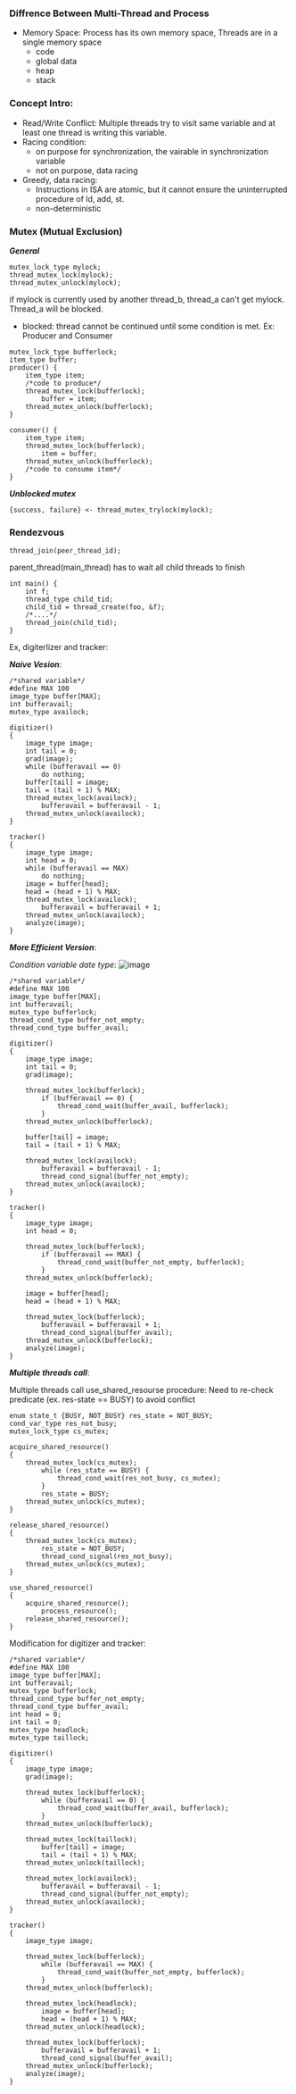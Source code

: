### Diffrence Between Multi-Thread and Process

- Memory Space: Process has its own memory space, Threads are in a single memory space
	- code
	- global data
	- heap
	- stack

	
### Concept Intro:	
- Read/Write Conflict: Multiple threads try to visit same variable and at least one thread is writing this variable.
- Racing condition: 
	- on purpose for synchronization, the vairable in synchronization variable
	- not on purpose, data racing
- Greedy, data racing:
	- Instructions in ISA are atomic, but it cannot ensure the uninterrupted procedure of ld, add, st.
	- non-deterministic

### Mutex (Mutual Exclusion)
_**General**_

```
mutex_lock_type mylock;
thread_mutex_lock(mylock);
thread_mutex_unlock(mylock);
```
if mylock is currently used by another thread_b, thread_a can't get mylock. Thread_a will be blocked.

- blocked: thread cannot be continued until some condition is met.
Ex: Producer and Consumer

```
mutex_lock_type bufferlock;
item_type buffer;
producer() {
	item_type item;
	/*code to produce*/
	thread_mutex_lock(bufferlock);
		buffer = item;
	thread_mutex_unlock(bufferlock);
}

consumer() {
	item_type item;
	thread_mutex_lock(bufferlock);
		item = buffer;
	thread_mutex_unlock(bufferlock);
	/*code to consume item*/
}
```

_**Unblocked mutex**_

```
{success, failure} <- thread_mutex_trylock(mylock);
```
### Rendezvous

```
thread_join(peer_thread_id);
```
parent_thread(main_thread) has to wait all child threads to finish

```
int main() {
	int f;
	thread_type child_tid;
	child_tid = thread_create(foo, &f);
	/*....*/
	thread_join(child_tid);
}
```

Ex, digiterlizer and tracker:

_**Naive Vesion**_:

```
/*shared variable*/
#define MAX 100
image_type buffer[MAX];
int bufferavail;
mutex_type availock;

digitizer()
{
	image_type image;
	int tail = 0;
	grad(image);
	while (bufferavail == 0)
		do nothing;
	buffer[tail] = image;
	tail = (tail + 1) % MAX;
	thread_mutex_lock(availock);
		bufferavail = bufferavail - 1;
	thread_mutex_unlock(availock);
}

tracker()
{
	image_type image;
	int head = 0;
	while (bufferavail == MAX)
		do nothing;
	image = buffer[head];
	head = (head + 1) % MAX;
	thread_mutex_lock(availock);
		bufferavail = bufferavail + 1;
	thread_mutex_unlock(availock);
	analyze(image);
}
```

_**More Efficient Version**_:

_Condition variable date type_:
![image](CondDataStructure.png)

```
/*shared variable*/
#define MAX 100
image_type buffer[MAX];
int bufferavail;
mutex_type bufferlock;
thread_cond_type buffer_not_empty;
thread_cond_type buffer_avail;

digitizer()
{
	image_type image;
	int tail = 0;
	grad(image);
	
	thread_mutex_lock(bufferlock);
		if (bufferavail == 0) {
			thread_cond_wait(buffer_avail, bufferlock);
		}
	thread_mutex_unlock(bufferlock);
	
	buffer[tail] = image;
	tail = (tail + 1) % MAX;
	
	thread_mutex_lock(availock);
		bufferavail = bufferavail - 1;
		thread_cond_signal(buffer_not_empty);
	thread_mutex_unlock(availock);
}

tracker()
{
	image_type image;
	int head = 0;
	
	thread_mutex_lock(bufferlock);
		if (bufferavail == MAX) {
			thread_cond_wait(buffer_not_empty, bufferlock);
		}
	thread_mutex_unlock(bufferlock);
	
	image = buffer[head];
	head = (head + 1) % MAX;
	
	thread_mutex_lock(bufferlock);
		bufferavail = bufferavail + 1;
		thread_cond_signal(buffer_avail);
	thread_mutex_unlock(bufferlock);
	analyze(image);
}
```
_**Multiple threads call**_:

Multiple threads call use_shared_resourse procedure:
Need to re-check predicate (ex. res-state == BUSY) to avoid conflict

```
enum state_t {BUSY, NOT_BUSY} res_state = NOT_BUSY;
cond_var_type res_not_busy;
mutex_lock_type cs_mutex;

acquire_shared_resource()
{
	thread_mutex_lock(cs_mutex);
		while (res_state == BUSY) {
			thread_cond_wait(res_not_busy, cs_mutex);
		}
		res_state = BUSY;
	thread_mutex_unlock(cs_mutex);
}

release_shared_resource()
{
	thread_mutex_lock(cs_mutex);
		res_state = NOT_BUSY;
		thread_cond_signal(res_not_busy);
	thread_mutex_unlock(cs_mutex);
}

use_shared_resource()
{
	acquire_shared_resource();
		process_resource();
	release_shared_resource();
}
```

Modification for digitizer and tracker:

```
/*shared variable*/
#define MAX 100
image_type buffer[MAX];
int bufferavail;
mutex_type bufferlock;
thread_cond_type buffer_not_empty;
thread_cond_type buffer_avail;
int head = 0;
int tail = 0;
mutex_type headlock;
mutex_type taillock;

digitizer()
{
	image_type image;
	grad(image);
	
	thread_mutex_lock(bufferlock);
		while (bufferavail == 0) {
			thread_cond_wait(buffer_avail, bufferlock);
		}
	thread_mutex_unlock(bufferlock);
	
	thread_mutex_lock(taillock);
		buffer[tail] = image;
		tail = (tail + 1) % MAX;
	thread_mutex_unlock(taillock);
	
	thread_mutex_lock(availock);
		bufferavail = bufferavail - 1;
		thread_cond_signal(buffer_not_empty);
	thread_mutex_unlock(availock);
}

tracker()
{
	image_type image;
	
	thread_mutex_lock(bufferlock);
		while (bufferavail == MAX) {
			thread_cond_wait(buffer_not_empty, bufferlock);
		}
	thread_mutex_unlock(bufferlock);
	
	thread_mutex_lock(headlock);
		image = buffer[head];
		head = (head + 1) % MAX;
	thread_mutex_unlock(headlock);
	
	thread_mutex_lock(bufferlock);
		bufferavail = bufferavail + 1;
		thread_cond_signal(buffer_avail);
	thread_mutex_unlock(bufferlock);
	analyze(image);
}
```


